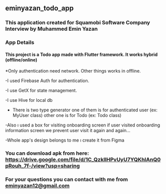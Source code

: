 ## eminyazan_todo_app

### This application created for Squamobi Software Company Interview by Muhammed Emin Yazan

### App Details

#### This project is a Todo app made with Flutter framework. It works hybrid (offline/online)

*Only authentication need network. Other things works in offline.

-I used Firebase Auth for authentication.

-I use GetX for state management.

-I use Hive for local db 

- There is two type generator one of them is for authenticated user (ex: MyUser class)
other one is for Todo (ex: Todo class)

-Also ı used a box for visiting onboarding screen if user visited onboarding information screen we prevent user visit it again and again...

-Whole app's design belongs to me ı create it from Figma

### You can download apk from here: https://drive.google.com/file/d/1C_QzkllHPvUyU7YQKhlAnQ0pRouh_7f-/view?usp=sharing

### For your questions you can contact with me from eminyazan12@gmail.com




